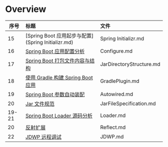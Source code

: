 # Overview

| 序号  | 标题                                                       | 文件                     |
| ----- | :--------------------------------------------------------- | :----------------------- |
| 15    | [Spring Boot 应用起步与配置](Spring Initializr.md)         | Spring Initializr.md     |
| 16    | [Spring Boot 应用配置分析](Configure.md)                   | Configure.md             |
| 17    | [Spring Boot 打包文件内容与结构](JarDirectoryStructure.md) | JarDirectoryStructure.md |
| 18    | [使用 Gradle 构建 Spring Boot 应用](GradlePlugin.md)       | GradlePlugin.md          |
| 19    | [Spring Boot 参数自动装配](Autowired.md)                   | Autowired.md             |
| 20    | [Jar 文件规范](JarFileSpecification.md)                    | JarFileSpecification.md  |
| 19-21 | [Spring Boot Loader 源码分析](Loader.md)                   | Loader.md                |
| 20    | [反射扩展](Reflect.md)                                     | Reflect.md               |
| 22    | [JDWP 远程调试](JDWP.md)                                   | JDWP.md                  |

